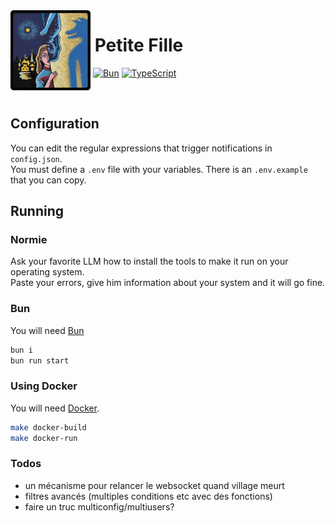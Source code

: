 <img align="left" width="128" height="128" src="./icon.webp" alt="" />

# ​ Petite Fille

​ [![Bun](https://img.shields.io/badge/Bun-000?style=solid&logo=bun&logoColor=fff)](https://bun.sh/) [![TypeScript](https://img.shields.io/badge/Typescript-%23007ACC.svg?style=solid&logo=typescript&logoColor=fff)](https://www.typescriptlang.org)

<br>

## Configuration

You can edit the regular expressions that trigger notifications in `config.json`.  
You must define a `.env` file with your variables. There is an `.env.example` that you can copy.

## Running

### Normie

Ask your favorite LLM how to install the tools to make it run on your operating system.  
Paste your errors, give him information about your system and it will go fine.

### Bun
You will need [Bun](https://bun.sh/)
```bash
bun i
bun run start
```

### Using Docker
You will need [Docker](https://docker.com/).
```bash
make docker-build
make docker-run
```

### Todos

- un mécanisme pour relancer le websocket quand village meurt
- filtres avancés (multiples conditions etc avec des fonctions)
- faire un truc multiconfig/multiusers?